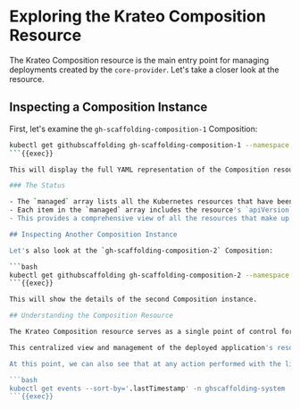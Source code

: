 # Exploring the Krateo Composition Resource

The Krateo Composition resource is the main entry point for managing deployments created by the `core-provider`. Let's take a closer look at the resource.

## Inspecting a Composition Instance

First, let's examine the `gh-scaffolding-composition-1` Composition:

```bash
kubectl get githubscaffolding gh-scaffolding-composition-1 --namespace ghscaffolding-system -o yaml
```{{exec}}

This will display the full YAML representation of the Composition resource.

### The Status

- The `managed` array lists all the Kubernetes resources that have been created by the Composition.
- Each item in the `managed` array includes the resource's `apiVersion`, `resource`, `name`, and `namespace`.
- This provides a comprehensive view of all the resources that make up the deployed application.

## Inspecting Another Composition Instance

Let's also look at the `gh-scaffolding-composition-2` Composition:

```bash
kubectl get githubscaffolding gh-scaffolding-composition-2 --namespace ghscaffolding-system -o yaml
```{{exec}}

This will show the details of the second Composition instance.

## Understanding the Composition Resource

The Krateo Composition resource serves as a single point of control for managing deployed applications. By inspecting the `managed` array in the `Status` section, you can gain a comprehensive understanding of the resources that make up each deployed application.

This centralized view and management of the deployed application's resources is a key benefit of using the Krateo `core-provider` and Composition resources.

At this point, we can also see that at any action performed with the lifecycle of the Compositions, an event is thrown:

```bash
kubectl get events --sort-by='.lastTimestamp' -n ghscaffolding-system
```{{exec}}